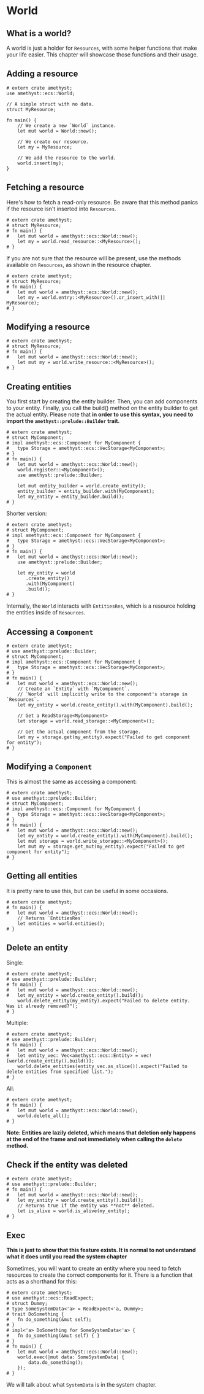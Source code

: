 # World

## What is a world?

A world is just a holder for `Resources`, with some helper functions that make your life easier.
This chapter will showcase those functions and their usage.

## Adding a resource

```rust,edition2018,no_run,noplaypen
# extern crate amethyst;
use amethyst::ecs::World;

// A simple struct with no data.
struct MyResource;

fn main() {
    // We create a new `World` instance.
    let mut world = World::new();
    
    // We create our resource.
    let my = MyResource;
    
    // We add the resource to the world.
    world.insert(my);
}
```

## Fetching a resource

Here's how to fetch a read-only resource. Be aware that this method panics if the resource isn't inserted into `Resources`.
```rust,edition2018,no_run,noplaypen
# extern crate amethyst;
# struct MyResource;
# fn main() {
#   let mut world = amethyst::ecs::World::new();
    let my = world.read_resource::<MyResource>();
# }
```

If you are not sure that the resource will be present, use the methods available on `Resources`, as shown in the resource chapter.
```rust,edition2018,no_run,noplaypen
# extern crate amethyst;
# struct MyResource;
# fn main() {
#   let mut world = amethyst::ecs::World::new();
    let my = world.entry::<MyResource>().or_insert_with(|| MyResource);
# }
```

## Modifying a resource

```rust,edition2018,no_run,noplaypen
# extern crate amethyst;
# struct MyResource;
# fn main() {
#   let mut world = amethyst::ecs::World::new();
    let mut my = world.write_resource::<MyResource>();
# }
```

## Creating entities

You first start by creating the entity builder.
Then, you can add components to your entity.
Finally, you call the build() method on the entity builder to get the actual entity.
Please note that **in order to use this syntax, you need to import the ``amethyst::prelude::Builder`` trait.**

```rust,edition2018,no_run,noplaypen
# extern crate amethyst;
# struct MyComponent;
# impl amethyst::ecs::Component for MyComponent {
#   type Storage = amethyst::ecs::VecStorage<MyComponent>;
# }
# fn main() {
#   let mut world = amethyst::ecs::World::new();
    world.register::<MyComponent>();
    use amethyst::prelude::Builder;

    let mut entity_builder = world.create_entity();
    entity_builder = entity_builder.with(MyComponent);
    let my_entity = entity_builder.build();
# }
```

Shorter version:
```rust,edition2018,no_run,noplaypen
# extern crate amethyst;
# struct MyComponent;
# impl amethyst::ecs::Component for MyComponent {
#   type Storage = amethyst::ecs::VecStorage<MyComponent>;
# }
# fn main() {
#   let mut world = amethyst::ecs::World::new();
    use amethyst::prelude::Builder;

    let my_entity = world
       .create_entity()
       .with(MyComponent)
       .build();
# }
```

Internally, the `World` interacts with `EntitiesRes`, which is a resource holding the entities inside of `Resources`.

## Accessing a `Component`

```rust,edition2018,no_run,noplaypen
# extern crate amethyst;
# use amethyst::prelude::Builder;
# struct MyComponent;
# impl amethyst::ecs::Component for MyComponent {
#   type Storage = amethyst::ecs::VecStorage<MyComponent>;
# }
# fn main() {
#   let mut world = amethyst::ecs::World::new();
    // Create an `Entity` with `MyComponent`.
    // `World` will implicitly write to the component's storage in `Resources`.
    let my_entity = world.create_entity().with(MyComponent).build();
    
    // Get a ReadStorage<MyComponent>
    let storage = world.read_storage::<MyComponent>();
    
    // Get the actual component from the storage.
    let my = storage.get(my_entity).expect("Failed to get component for entity");
# }
```

## Modifying a `Component`

This is almost the same as accessing a component:

```rust,edition2018,no_run,noplaypen
# extern crate amethyst;
# use amethyst::prelude::Builder;
# struct MyComponent;
# impl amethyst::ecs::Component for MyComponent {
#   type Storage = amethyst::ecs::VecStorage<MyComponent>;
# }
# fn main() {
#   let mut world = amethyst::ecs::World::new();
    let my_entity = world.create_entity().with(MyComponent).build();
    let mut storage = world.write_storage::<MyComponent>();
    let mut my = storage.get_mut(my_entity).expect("Failed to get component for entity");
# }
```

## Getting all entities

It is pretty rare to use this, but can be useful in some occasions.

```rust,edition2018,no_run,noplaypen
# extern crate amethyst;
# fn main() {
#   let mut world = amethyst::ecs::World::new();
    // Returns `EntitiesRes`
    let entities = world.entities();
# }
```

## Delete an entity

Single:
```rust,edition2018,no_run,noplaypen
# extern crate amethyst;
# use amethyst::prelude::Builder;
# fn main() {
#   let mut world = amethyst::ecs::World::new();
#   let my_entity = world.create_entity().build();
    world.delete_entity(my_entity).expect("Failed to delete entity. Was it already removed?");
# }
```

Multiple:
```rust,edition2018,no_run,noplaypen
# extern crate amethyst;
# use amethyst::prelude::Builder;
# fn main() {
#   let mut world = amethyst::ecs::World::new();
#   let entity_vec: Vec<amethyst::ecs::Entity> = vec![world.create_entity().build()];
    world.delete_entities(entity_vec.as_slice()).expect("Failed to delete entities from specified list.");
# }
```

All:
```rust,edition2018,no_run,noplaypen
# extern crate amethyst;
# fn main() {
#   let mut world = amethyst::ecs::World::new();
    world.delete_all();
# }
```

__Note: Entities are lazily deleted, which means that deletion only happens at the end of the frame and not immediately when calling the `delete` method.__

## Check if the entity was deleted

```rust,edition2018,no_run,noplaypen
# extern crate amethyst;
# use amethyst::prelude::Builder;
# fn main() {
#   let mut world = amethyst::ecs::World::new();
#   let my_entity = world.create_entity().build();
    // Returns true if the entity was **not** deleted.
    let is_alive = world.is_alive(my_entity);
# }
```

## Exec

**This is just to show that this feature exists. It is normal to not understand what it does until you read the system chapter**

Sometimes, you will want to create an entity where you need to fetch resources to create the correct components for it.
There is a function that acts as a shorthand for this:

```rust,edition2018,no_run,noplaypen
# extern crate amethyst;
# use amethyst::ecs::ReadExpect;
# struct Dummy;
# type SomeSystemData<'a> = ReadExpect<'a, Dummy>;
# trait DoSomething {
#   fn do_something(&mut self);
# }
# impl<'a> DoSomething for SomeSystemData<'a> {
#   fn do_something(&mut self) { }
# }
# fn main() {
#   let mut world = amethyst::ecs::World::new();
    world.exec(|mut data: SomeSystemData| {
        data.do_something();
    });
# }
```

We will talk about what `SystemData` is in the system chapter.
